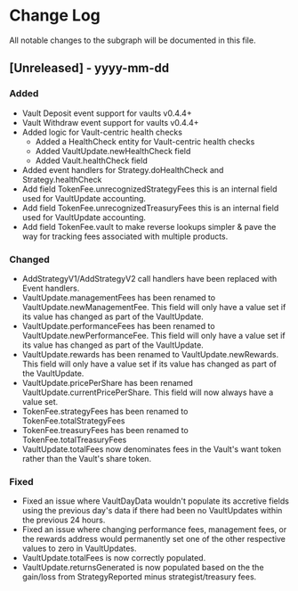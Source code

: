 # Change Log

All notable changes to the subgraph will be documented in this file.

## [Unreleased] - yyyy-mm-dd

### Added

- Vault Deposit event support for vaults v0.4.4+
- Vault Withdraw event support for vaults v0.4.4+
- Added logic for Vault-centric health checks
  - Added a HealthCheck entity for Vault-centric health checks
  - Added VaultUpdate.newHealthCheck field
  - Added Vault.healthCheck field
- Added event handlers for Strategy.doHealthCheck and Strategy.healthCheck
- Add field TokenFee.unrecognizedStrategyFees this is an internal field used for VaultUpdate accounting.
- Add field TokenFee.unrecognizedTreasuryFees this is an internal field used for VaultUpdate accounting.
- Add field TokenFee.vault to make reverse lookups simpler & pave the way for tracking fees associated with multiple products.

### Changed

- AddStrategyV1/AddStrategyV2 call handlers have been replaced with Event handlers.
- VaultUpdate.managementFees has been renamed to VaultUpdate.newManagementFee. This field will only have a value set if its value has changed as part of the VaultUpdate.
- VaultUpdate.performanceFees has been renamed to VaultUpdate.newPerformanceFee. This field will only have a value set if its value has changed as part of the VaultUpdate.
- VaultUpdate.rewards has been renamed to VaultUpdate.newRewards. This field will only have a value set if its value has changed as part of the VaultUpdate.
- VaultUpdate.pricePerShare has been renamed VaultUpdate.currentPricePerShare. This field will now always have a value set.
- TokenFee.strategyFees has been renamed to TokenFee.totalStrategyFees
- TokenFee.treasuryFees has been renamed to TokenFee.totalTreasuryFees
- VaultUpdate.totalFees now denominates fees in the Vault's want token rather than the Vault's share token.

### Fixed

- Fixed an issue where VaultDayData wouldn't populate its accretive fields using the previous day's data if there had been no VaultUpdates within the previous 24 hours.
- Fixed an issue where changing performance fees, management fees, or the rewards address would permanently set one of the other respective values to zero in VaultUpdates.
- VaultUpdate.totalFees is now correctly populated.
- VaultUpdate.returnsGenerated is now populated based on the the gain/loss from StrategyReported minus strategist/treasury fees.
